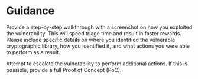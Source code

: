 # Guidance

Provide a step-by-step walkthrough with a screenshot on how you exploited the vulnerability. This will speed triage time and result in faster rewards. Please include specific details on where you identified the vulnerable cryptographic library, how you identified it, and what actions you were able to perform as a result.

Attempt to escalate the vulnerability to perform additional actions. If this is possible, provide a full Proof of Concept (PoC).
